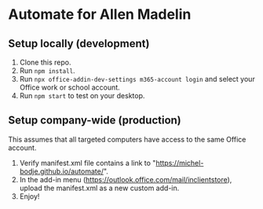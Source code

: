# Automate for Allen Madelin

## Setup locally (development)
1. Clone this repo.
2. Run `npm install`.
3. Run `npx office-addin-dev-settings m365-account login` and select your Office work or school account.
3. Run `npm start` to test on your desktop.

## Setup company-wide (production)
This assumes that all targeted computers have access to the same Office account.

1. Verify manifest.xml file contains a link to "https://michel-bodje.github.io/automate/".
2. In the add-in menu (https://outlook.office.com/mail/inclientstore), upload the manifest.xml as a new custom add-in.
3. Enjoy!
